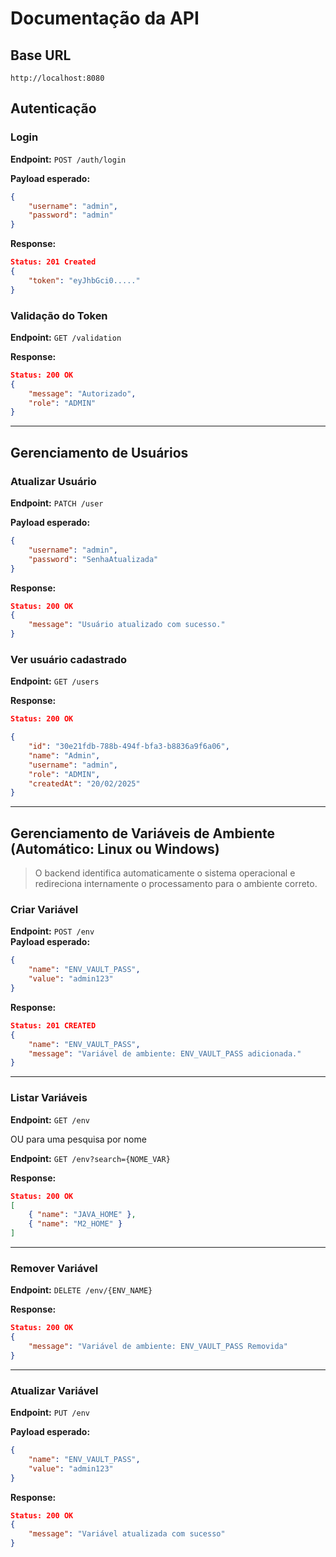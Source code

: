 # Documentação da API

## Base URL
```
http://localhost:8080
```

## Autenticação
### Login
**Endpoint:** `POST /auth/login`

**Payload esperado:**
```json
{
    "username": "admin",
    "password": "admin"
}
```

**Response:**
```json
Status: 201 Created
{
    "token": "eyJhbGci0....."
}
```

### Validação do Token
**Endpoint:** `GET /validation`

**Response:**
```json
Status: 200 OK
{
    "message": "Autorizado",
    "role": "ADMIN"
}
```

---

## Gerenciamento de Usuários

### Atualizar Usuário
**Endpoint:** `PATCH /user`

**Payload esperado:**
```json
{
    "username": "admin",
    "password": "SenhaAtualizada"
}
```

**Response:**
```json
Status: 200 OK
{
    "message": "Usuário atualizado com sucesso."
}
```

### Ver usuário cadastrado
**Endpoint:** `GET /users`

**Response:**
```json
Status: 200 OK

{
    "id": "30e21fdb-788b-494f-bfa3-b8836a9f6a06",
    "name": "Admin",
    "username": "admin",
    "role": "ADMIN",
    "createdAt": "20/02/2025"
}

```

---

## Gerenciamento de Variáveis de Ambiente (Automático: Linux ou Windows)

> O backend identifica automaticamente o sistema operacional e redireciona internamente o processamento para o ambiente correto.

### Criar Variável  
**Endpoint:** `POST /env`  
**Payload esperado:**
```json
{
    "name": "ENV_VAULT_PASS",
    "value": "admin123"
}
```

**Response:**
```json
Status: 201 CREATED
{
    "name": "ENV_VAULT_PASS",
    "message": "Variável de ambiente: ENV_VAULT_PASS adicionada."
}
```

---

### Listar Variáveis  
**Endpoint:** `GET /env`

OU  para uma pesquisa por nome

**Endpoint:** `GET /env?search={NOME_VAR}`

**Response:**
```json
Status: 200 OK
[
    { "name": "JAVA_HOME" },
    { "name": "M2_HOME" }
]
```

---

### Remover Variável  
**Endpoint:** `DELETE /env/{ENV_NAME}`

**Response:**
```json
Status: 200 OK
{
    "message": "Variável de ambiente: ENV_VAULT_PASS Removida"
}
```

---

### Atualizar Variável  
**Endpoint:** `PUT /env`

**Payload esperado:**
```json
{
    "name": "ENV_VAULT_PASS",
    "value": "admin123"
}
```

**Response:**
```json
Status: 200 OK
{
    "message": "Variável atualizada com sucesso"
}
```

